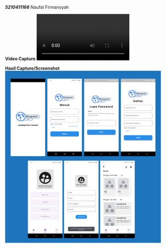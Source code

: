 ***5210411166*** Naufal Firmansyah

**Video Capture**
![Video Preview Aplikasi](./assets/preview-capture.mp4)

**Hasil Capture/Screenshot**
![Screenshot Aplikasi](./assets/hasil.jpg)
